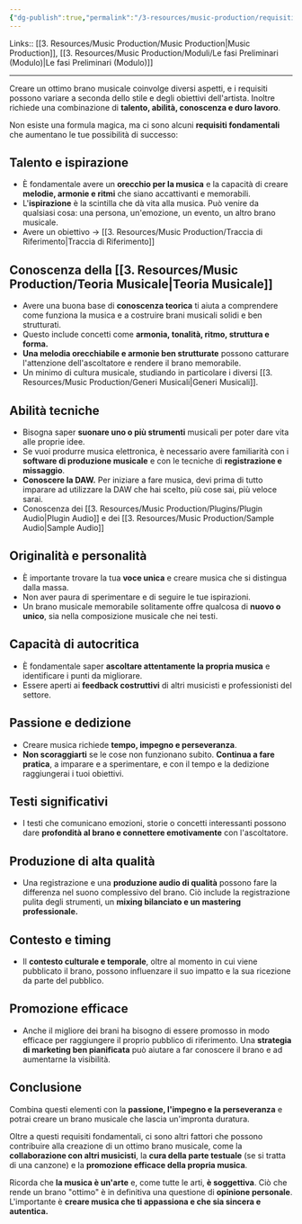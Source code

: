 ```yaml
---
{"dg-publish":true,"permalink":"/3-resources/music-production/requisiti-per-creare-un-ottimo-brano/"}
---
```


Links:: [[3. Resources/Music Production/Music Production\|Music Production]], [[3. Resources/Music Production/Moduli/Le fasi Preliminari (Modulo)\|Le fasi Preliminari (Modulo)]]

---
Creare un ottimo brano musicale coinvolge diversi aspetti, e i requisiti possono variare a seconda dello stile e degli obiettivi dell'artista. Inoltre richiede una combinazione di **talento, abilità, conoscenza e duro lavoro**. 

Non esiste una formula magica, ma ci sono alcuni **requisiti fondamentali** che aumentano le tue possibilità di successo:


## Talento e ispirazione

- È fondamentale avere un **orecchio per la musica** e la capacità di creare **melodie, armonie e ritmi** che siano accattivanti e memorabili.
- L'**ispirazione** è la scintilla che dà vita alla musica. Può venire da qualsiasi cosa: una persona, un'emozione, un evento, un altro brano musicale.
- Avere un obiettivo → [[3. Resources/Music Production/Traccia di Riferimento\|Traccia di Riferimento]]

## Conoscenza della [[3. Resources/Music Production/Teoria Musicale\|Teoria Musicale]]

- Avere una buona base di **conoscenza teorica** ti aiuta a comprendere come funziona la musica e a costruire brani musicali solidi e ben strutturati.
- Questo include concetti come **armonia, tonalità, ritmo, struttura e forma.**
- **Una melodia orecchiabile e armonie ben strutturate** possono catturare l'attenzione dell'ascoltatore e rendere il brano memorabile.
- Un minimo di cultura musicale, studiando in particolare i diversi [[3. Resources/Music Production/Generi Musicali\|Generi Musicali]]. 

## Abilità tecniche

- Bisogna saper **suonare uno o più strumenti** musicali per poter dare vita alle proprie idee.
- Se vuoi produrre musica elettronica, è necessario avere familiarità con i **software di produzione musicale** e con le tecniche di **registrazione e missaggio**.
- **Conoscere la DAW.** Per iniziare a fare musica, devi prima di tutto imparare ad utilizzare la DAW che hai scelto, più cose sai, più veloce sarai. 
- Conoscenza dei [[3. Resources/Music Production/Plugins/Plugin Audio\|Plugin Audio]] e dei [[3. Resources/Music Production/Sample Audio\|Sample Audio]]

## Originalità e personalità

- È importante trovare la tua **voce unica** e creare musica che si distingua dalla massa.
- Non aver paura di sperimentare e di seguire le tue ispirazioni.
- Un brano musicale memorabile solitamente offre qualcosa di **nuovo o unico**, sia nella composizione musicale che nei testi.

## Capacità di autocritica

- È fondamentale saper **ascoltare attentamente la propria musica** e identificare i punti da migliorare.
- Essere aperti ai **feedback costruttivi** di altri musicisti e professionisti del settore.

## Passione e dedizione

- Creare musica richiede **tempo, impegno e perseveranza**.
- **Non scoraggiarti** se le cose non funzionano subito. **Continua a fare pratica**, a imparare e a sperimentare, e con il tempo e la dedizione raggiungerai i tuoi obiettivi.

## Testi significativi

- I testi che comunicano emozioni, storie o concetti interessanti possono dare **profondità al brano e connettere emotivamente** con l'ascoltatore.

## Produzione di alta qualità

- Una registrazione e una **produzione audio di qualità** possono fare la differenza nel suono complessivo del brano. Ciò include la registrazione pulita degli strumenti, un **mixing bilanciato e un mastering professionale.**

## Contesto e timing

- Il **contesto culturale e temporale**, oltre al momento in cui viene pubblicato il brano, possono influenzare il suo impatto e la sua ricezione da parte del pubblico.


## Promozione efficace

- Anche il migliore dei brani ha bisogno di essere promosso in modo efficace per raggiungere il proprio pubblico di riferimento. Una **strategia di marketing ben pianificata** può aiutare a far conoscere il brano e ad aumentarne la visibilità.


## Conclusione

Combina questi elementi con la **passione, l'impegno e la perseveranza** e potrai creare un brano musicale che lascia un'impronta duratura.

Oltre a questi requisiti fondamentali, ci sono altri fattori che possono contribuire alla creazione di un ottimo brano musicale, come la **collaborazione con altri musicisti**, la **cura della parte testuale** (se si tratta di una canzone) e la **promozione efficace della propria musica**.

Ricorda che **la musica è un'arte** e, come tutte le arti, **è soggettiva**. Ciò che rende un brano "ottimo" è in definitiva una questione di **opinione personale**. L'importante è **creare musica che ti appassiona e che sia sincera e autentica.**



